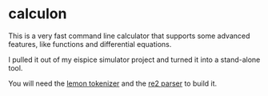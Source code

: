 # calculon
This is a very fast command line calculator that supports some advanced features, like functions and differential equations.

I pulled it out of my eispice simulator project and turned it into a stand-alone tool.

You will need the [lemon tokenizer](http://www.hwaci.com/sw/lemon/) and the [re2 parser](http://re2c.org/) to build it.
